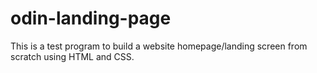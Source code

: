 # odin-landing-page

This is a test program to build a website homepage/landing screen from scratch using HTML and CSS.